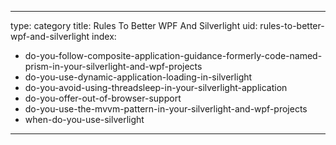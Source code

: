 
---
type: category
title: Rules To Better WPF And Silverlight
uid: rules-to-better-wpf-and-silverlight
index:
 - do-you-follow-composite-application-guidance-formerly-code-named-prism-in-your-silverlight-and-wpf-projects
 - do-you-use-dynamic-application-loading-in-silverlight
 - do-you-avoid-using-threadsleep-in-your-silverlight-application
 - do-you-offer-out-of-browser-support
 - do-you-use-the-mvvm-pattern-in-your-silverlight-and-wpf-projects
 - when-do-you-use-silverlight
---



